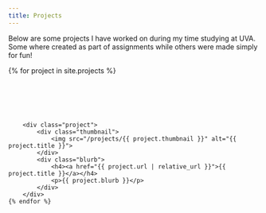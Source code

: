 ```yaml
---
title: Projects
---
```

<style>

    .project-container {
        display: flex;
        flex-wrap: wrap;
        gap: 2vh;
    }

    .project {
        display: flex;
        padding: 4%;
        box-shadow: inset 0 3px 5px rgba(0, 0, 0, 0.15);
        background-color: #f9f9f9;
        border-radius: 1vh;
        width: 100%;
        height: 100%;
    }

    .project p{
        font-size: small;
    }

    .thumbnail {
        flex: 1;
        width: 100%;
        height: 100%;
        justify-content: center;
        align-items: center;
    }
    
    .thumbnail img {
        width: 100%;
        height: 100%;
        object-fit: cover;
        box-shadow: 0 4px 8px 0 rgba(0, 0, 0, 0.2), 0 6px 20px 0 rgba(0, 0, 0, 0.19);
        border-radius: 2%;
    }

    .blurb {
        width: 100%;
        height: 100%;
        padding-left: 5%;
        padding-bottom; 5%;
        flex: 2;
        justify-content: center;
        align-items: center;
    }

</style>

Below are some projects I have worked on during my time studying at UVA. Some where created as part of assignments while others were made simply for fun!

<div class="project-container">
    {% for project in site.projects %}

        <div class="project">
            <div class="thumbnail">
                <img src="/projects/{{ project.thumbnail }}" alt="{{ project.title }}">
            </div>
            <div class="blurb">
                <h4><a href="{{ project.url | relative_url }}">{{ project.title }}</a></h4>
                <p>{{ project.blurb }}</p>
            </div>
        </div>
    {% endfor %}

</div>